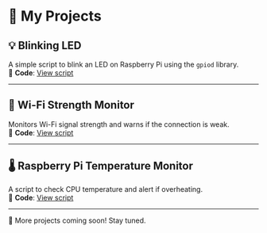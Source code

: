 # 🚀 My Projects  

## 💡 Blinking LED  
A simple script to blink an LED on Raspberry Pi using the `gpiod` library.  
🔗 **Code**: [View script](projects/projects/blinking-led)  

---

## 📡 Wi-Fi Strength Monitor  
Monitors Wi-Fi signal strength and warns if the connection is weak.  
🔗 **Code**: [View script](projects/wifi-monitor/wifi_signal_monitor.py)  

---

## 🌡️ Raspberry Pi Temperature Monitor  
A script to check CPU temperature and alert if overheating.  
🔗 **Code**: [View script](projects/pi-temp-monitor/temp_monitor.py)  

---
📌 More projects coming soon! Stay tuned.  
